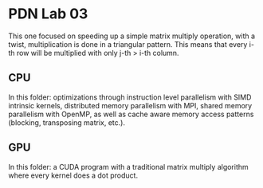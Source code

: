 # PDN Lab 03
This one focused on speeding up a simple matrix multiply operation, with a twist, multiplication is done in a triangular pattern. This means that every i-th row will be multiplied with only j-th > i-th column.

## CPU
In this folder: optimizations through instruction level parallelism with SIMD intrinsic kernels, distributed memory parallelism with MPI, shared memory parallelism with OpenMP, as well as cache aware memory access patterns (blocking, transposing matrix, etc.).

## GPU
In this folder: a CUDA program with a traditional matrix multiply algorithm where every kernel does a dot product.

